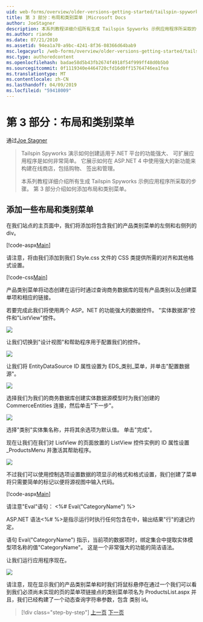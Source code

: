 ```yaml
---
uid: web-forms/overview/older-versions-getting-started/tailspin-spyworks/tailspin-spyworks-part-3
title: 第 3 部分：布局和类别菜单 |Microsoft Docs
author: JoeStagner
description: 本系列教程详细介绍所有生成 Tailspin Spyworks 示例应用程序所采取的步骤。 第 3 部分介绍如何添加布局和类别菜单。
ms.author: riande
ms.date: 07/21/2010
ms.assetid: 94ea1a70-a9bc-4241-8f36-08366d64bab9
msc.legacyurl: /web-forms/overview/older-versions-getting-started/tailspin-spyworks/tailspin-spyworks-part-3
msc.type: authoredcontent
ms.openlocfilehash: badae58d5b43fb2674f4918f54f999ff48d0b5b0
ms.sourcegitcommit: 0f1119340e4464720cfd16d0ff15764746ea1fea
ms.translationtype: MT
ms.contentlocale: zh-CN
ms.lasthandoff: 04/09/2019
ms.locfileid: "59418009"
---
```

# <a name="part-3-layout-and-category-menu"></a>第 3 部分：布局和类别菜单

通过[Joe Stagner](https://github.com/JoeStagner)

> Tailspin Spyworks 演示如何创建适用于.NET 平台的功能强大、 可扩展应用程序是如何非常简单。 它展示如何在 ASP.NET 4 中使用强大的新功能来构建在线商店，包括购物、 签出和管理。
> 
> 本系列教程详细介绍所有生成 Tailspin Spyworks 示例应用程序所采取的步骤。 第 3 部分介绍如何添加布局和类别菜单。


## <a id="_Toc260221669"></a>  添加一些布局和类别菜单

在我们站点的主页面中，我们将添加将包含我们的产品类别菜单的左侧和右侧列的 div。

[!code-aspx[Main](tailspin-spyworks-part-3/samples/sample1.aspx)]

请注意，将由我们添加到我们 Style.css 文件的 CSS 类提供所需的对齐和其他格式设置。

[!code-css[Main](tailspin-spyworks-part-3/samples/sample2.css)]

产品类别菜单将动态创建在运行时通过查询商务数据库的现有产品类别以及创建菜单项和相应的链接。

若要完成此我们将使用两个 ASP。NET 的功能强大的数据控件。 "实体数据源"控件和"ListView"控件。

![](tailspin-spyworks-part-3/_static/image1.jpg)

让我们切换到"设计视图"和帮助程序用于配置我们的控件。

![](tailspin-spyworks-part-3/_static/image2.jpg)

让我们将 EntityDataSource ID 属性设置为 EDS\_类别\_菜单，并单击"配置数据源"。

![](tailspin-spyworks-part-3/_static/image3.jpg)

选择我们为我们的商务数据库创建实体数据源模型时为我们创建的 CommerceEntities 连接，然后单击"下一步"。

![](tailspin-spyworks-part-3/_static/image4.jpg)

选择"类别"实体集名称，并将其余选项为默认值。 单击"完成"。

现在让我们在我们对 ListView 的页面放置的 ListView 控件实例的 ID 属性设置\_ProductsMenu 并激活其帮助程序。

![](tailspin-spyworks-part-3/_static/image5.jpg)

不过我们可以使用控制选项设置数据的项显示的格式和格式设置，我们创建了菜单将只需要简单的标记以便将源视图中输入代码。

[!code-aspx[Main](tailspin-spyworks-part-3/samples/sample3.aspx)]

请注意"Eval"语句： &lt;%# Eval("CategoryName") %&gt;

ASP.NET 语法&lt;%# %&gt;是指示运行时执行任何包含在中，输出结果"行"的速记约定。

语句 Eval("CategoryName") 指示，当前项的数据项时，绑定集合中提取实体模型项名称的值"CategoryName"。 这是一个非常强大的功能的简洁语法。

让我们运行应用程序现在。

![](tailspin-spyworks-part-3/_static/image6.jpg)

请注意，现在显示我们的产品类别菜单和时我们将鼠标悬停在通过一个我们可以看到我们必须尚未实现的页的菜单项链接点的类别菜单项名为 ProductsList.aspx 并且，我们已经构建了一个动态查询字符串参数，包含 类别 id。

> [!div class="step-by-step"]
> [上一页](tailspin-spyworks-part-2.md)
> [下一页](tailspin-spyworks-part-4.md)
